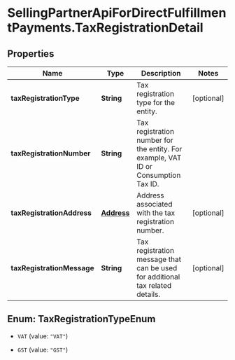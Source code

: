 # SellingPartnerApiForDirectFulfillmentPayments.TaxRegistrationDetail

## Properties
Name | Type | Description | Notes
------------ | ------------- | ------------- | -------------
**taxRegistrationType** | **String** | Tax registration type for the entity. | [optional] 
**taxRegistrationNumber** | **String** | Tax registration number for the entity. For example, VAT ID or Consumption Tax ID. | 
**taxRegistrationAddress** | [**Address**](Address.md) | Address associated with the tax registration number. | [optional] 
**taxRegistrationMessage** | **String** | Tax registration message that can be used for additional tax related details. | [optional] 


<a name="TaxRegistrationTypeEnum"></a>
## Enum: TaxRegistrationTypeEnum


* `VAT` (value: `"VAT"`)

* `GST` (value: `"GST"`)





